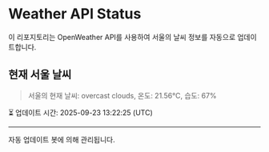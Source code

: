 
# Weather API Status

이 리포지토리는 OpenWeather API를 사용하여 서울의 날씨 정보를 자동으로 업데이트합니다.

## 현재 서울 날씨
> 서울의 현재 날씨: overcast clouds, 온도: 21.56°C, 습도: 67%

⏳ 업데이트 시간: 2025-09-23 13:22:25 (UTC)

---
자동 업데이트 봇에 의해 관리됩니다.
